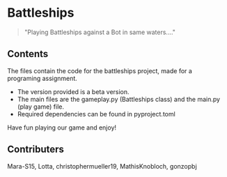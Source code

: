 # Battleships
> "Playing Battleships against a Bot in same waters...."

## Contents
The files contain the code for the battleships project, made for a programing assignment. 
- The version provided is a beta version.
- The main files are the gameplay.py (Battleships class) and the main.py (play game) file. 
- Required dependencies can be found in pyproject.toml

Have fun playing our game and enjoy!

## Contributers 
Mara-S15, Lotta, christophermueller19, MathisKnobloch, gonzopbj
